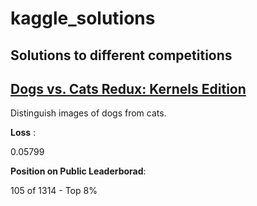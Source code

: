 # kaggle_solutions
Solutions to different competitions
---
## [Dogs vs. Cats Redux: Kernels Edition](https://www.kaggle.com/c/dogs-vs-cats-redux-kernels-edition)

Distinguish images of dogs from cats.

**Loss** : 

0.05799

**Position on Public Leaderborad**:

105 of 1314 - Top 8% 
